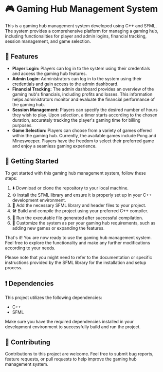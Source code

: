 # :video_game: Gaming Hub Management System

This is a gaming hub management system developed using C++ and SFML. The system provides a comprehensive platform for managing a gaming hub, including functionalities for player and admin logins, financial tracking, session management, and game selection.

## :star2: Features

- **Player Login:** Players can log in to the system using their credentials and access the gaming hub features.
- **Admin Login:** Administrators can log in to the system using their credentials and gain access to the admin dashboard.
- **Financial Tracking:** The admin dashboard provides an overview of the gaming hub's financials, including profits and losses. This information helps administrators monitor and evaluate the financial performance of the gaming hub.
- **Session Management:** Players can specify the desired number of hours they wish to play. Upon selection, a timer starts according to the chosen duration, accurately tracking the player's gaming time for billing purposes.
- **Game Selection:** Players can choose from a variety of games offered within the gaming hub. Currently, the available games include Pong and Minesweeper. Players have the freedom to select their preferred game and enjoy a seamless gaming experience.

## :rocket: Getting Started

To get started with this gaming hub management system, follow these steps:

1. :arrow_down: Download or clone the repository to your local machine.
2. :gear: Install the SFML library and ensure it is properly set up in your C++ development environment.
3. :file_folder: Add the necessary SFML library and header files to your project.
4. :hammer_and_wrench: Build and compile the project using your preferred C++ compiler.
5. :running: Run the executable file generated after successful compilation.
6. :art: Customize the system as per your gaming hub requirements, such as adding new games or expanding the features.

That's it! You are now ready to use the gaming hub management system. Feel free to explore the functionality and make any further modifications according to your needs.

Please note that you might need to refer to the documentation or specific instructions provided by the SFML library for the installation and setup process.

## :heavy_exclamation_mark: Dependencies

This project utilizes the following dependencies:

- C++ 
- SFML 

Make sure you have the required dependencies installed in your development environment to successfully build and run the project.

## :handshake: Contributing

Contributions to this project are welcome. Feel free to submit bug reports, feature requests, or pull requests to help improve the gaming hub management system.
